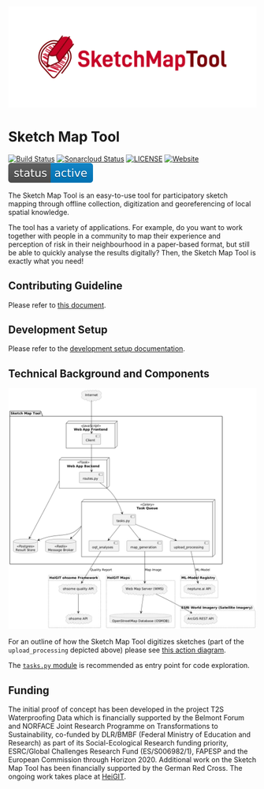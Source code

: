 ![Logo](logo.svg)

# Sketch Map Tool

[![Build Status](https://jenkins.heigit.org/buildStatus/icon?job=sketch-map-tool/main)](https://jenkins.heigit.org/job/sketch-map-tool/job/main/)
[![Sonarcloud Status](https://sonarcloud.io/api/project_badges/measure?project=sketch-map-tool&metric=alert_status)](https://sonarcloud.io/dashboard?id=sketch-map-tool)
[![LICENSE](https://img.shields.io/badge/license-AGPL--v3-orange)](LICENSE)
[![Website](https://img.shields.io/website?url=https://sketch-map-tool.heigit.org/)](https://sketch-map-tool.heigit.org/)
[![status: active](https://github.com/GIScience/badges/raw/master/status/active.svg)](https://github.com/GIScience/badges#active)

The Sketch Map Tool is an easy-to-use tool for participatory sketch mapping through offline collection, digitization and georeferencing of local spatial knowledge.

The tool has a variety of applications. For example, do you want to work together with people in a community to map their experience and perception of risk in their neighbourhood in a paper-based format, but still be able to quickly analyse the results digitally? Then, the Sketch Map Tool is exactly what you need!

## Contributing Guideline

Please refer to [this document](/CONTRIBUTING.md).

## Development Setup

Please refer to the [development setup documentation](/docs/development-setup.md).

## Technical Background and Components

![](/docs/component-diagram.png)

For an outline of how the Sketch Map Tool digitizes sketches (part of the `upload_processing` depicted above) please see [this action diagram](/docs/action-diagram.png).

The [`tasks.py` module](/sketch_map_tool/tasks.py) is recommended as entry point for code exploration.

## Funding

The initial proof of concept has been developed in the project T2S Waterproofing Data which is financially supported by the Belmont Forum
and NORFACE Joint Research Programme on Transformations to Sustainability, co-funded by DLR/BMBF (Federal Ministry of
Education and Research) as part of its Social-Ecological Research funding priority, ESRC/Global Challenges Research
Fund (ES/S006982/1), FAPESP and the European Commission through Horizon 2020. Additional work on the Sketch Map Tool has
been financially supported by the German Red Cross. The ongoing work takes place at [HeiGIT](https://heigit.org).
